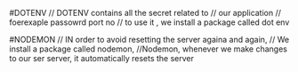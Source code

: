 #DOTENV
// DOTENV contains all the secret related to
//  our application 
// foerexaple passowrd port no
// to use it , we install a package called dot env

#NODEMON
// IN order to avoid resetting the server againa and again, 
// We install a package called nodemon, 
//Nodemon, whenever we make changes to our ser server, it automatically resets the server